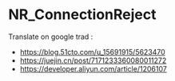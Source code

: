 # NR_ConnectionReject

Translate on google trad : 
* https://blog.51cto.com/u_15691915/5623470
* https://juejin.cn/post/7171233360080011272
* https://developer.aliyun.com/article/1206107
